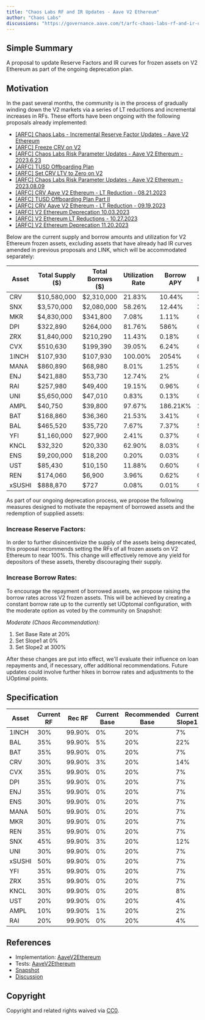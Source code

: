 ```yaml
---
title: "Chaos Labs RF and IR Updates - Aave V2 Ethereum"
author: "Chaos Labs"
discussions: "https://governance.aave.com/t/arfc-chaos-labs-rf-and-ir-updates-aave-v2-ethereum-2023-11-24/15661"
---
```


## Simple Summary

A proposal to update Reserve Factors and IR curves for frozen assets on V2 Ethereum as part of the ongoing deprecation plan.

## Motivation

In the past several months, the community is in the process of gradually winding down the V2 markets via a series of LT reductions and incremental increases in RFs. These efforts have been ongoing with the following proposals already implemented:

- [[ARFC] Chaos Labs - Incremental Reserve Factor Updates - Aave V2 Ethereum](https://governance.aave.com/t/arfc-chaos-labs-incremental-reserve-factor-updates-aave-v2-ethereum/13766)
- [[ARFC] Freeze CRV on V2](https://governance.aave.com/t/arfc-gauntlet-recommendation-on-freezing-crv-for-aave-v2-ethereum/14428)
- [[ARFC] Chaos Labs Risk Parameter Updates - Aave V2 Ethereum - 2023.6.23](https://governance.aave.com/t/arfc-chaos-labs-risk-parameter-updates-aave-v2-ethereum-2023-6-23/13789)
- [[ARFC] TUSD Offboarding Plan](https://governance.aave.com/t/arfc-tusd-offboarding-plan/14008)
- [[ARFC] Set CRV LTV to Zero on V2](https://governance.aave.com/t/post-vyper-exploit-crv-market-update-and-recommendations/14214/4)
- [[ARFC] Chaos Labs Risk Parameter Updates - Aave V2 Ethereum - 2023.08.09](https://governance.aave.com/t/arfc-chaos-labs-risk-parameter-updates-aave-v2-ethereum-2023-08-09/14404)
- [[ARFC] CRV Aave V2 Ethereum - LT Reduction - 08.21.2023](https://governance.aave.com/t/arfc-crv-aave-v2-ethereum-lt-reduction-08-21-2023/14589/7)
- [[ARFC] TUSD Offboarding Plan Part II](https://governance.aave.com/t/arfc-tusd-offboarding-plan-part-ii/14863)
- [[ARFC] CRV Aave V2 Ethereum - LT Reduction - 09.19.2023](https://governance.aave.com/t/arfc-crv-aave-v2-ethereum-lt-reduction-09-19-2023/14890/4)
- [[ARFC] V2 Ethereum Deprecation 10.03.2023](https://governance.aave.com/t/arfc-v2-ethereum-deprecation-10-03-2023/15040/7)
- [[ARFC] V2 Ethereum LT Reductions - 10.27.2023](https://governance.aave.com/t/arfc-v2-ethereum-lt-reductions-10-27-2023/15249/6)
- [[ARFC] V2 Ethereum Deprecation 11.20.2023](https://governance.aave.com/t/arfc-v2-ethereum-deprecation-11-20-2023/15628/3)

Below are the current supply and borrow amounts and utilization for V2 Ethereum frozen assets, excluding assets that have already had IR curves amended in previous proposals and LINK, which will be accommodated separately:

| Asset  | Total Supply ($) | Total Borrows ($) | Utilization Rate | Borrow APY | Base | Uoptimal | Slope1 | Slope2 |
| ------ | ---------------- | ----------------- | ---------------- | ---------- | ---- | -------- | ------ | ------ |
| CRV    | $10,580,000      | $2,310,000        | 21.83%           | 10.44%     | 3%   | 45%      | 17%    | 300%   |
| SNX    | $3,570,000       | $2,080,000        | 58.26%           | 12.44%     | 3%   | 80%      | 15%    | 100%   |
| MKR    | $4,830,000       | $341,800          | 7.08%            | 1.11%      | 0%   | 45%      | 7%     | 300%   |
| DPI    | $322,890         | $264,000          | 81.76%           | 586%       | 0%   | 50%      | 7%     | 300%   |
| ZRX    | $1,840,000       | $210,290          | 11.43%           | 0.18%      | 0%   | 45%      | 7%     | 300%   |
| CVX    | $510,630         | $199,390          | 39.05%           | 6.24%      | 0%   | 45%      | 7%     | 300%   |
| 1INCH  | $107,930         | $107,930          | 100.00%          | 2054%      | 0%   | 45%      | 7%     | 300%   |
| MANA   | $860,890         | $68,980           | 8.01%            | 1.25%      | 0%   | 45%      | 7%     | 300%   |
| ENJ    | $421,880         | $53,730           | 12.74%           | 2%         | 0%   | 45%      | 7%     | 300%   |
| RAI    | $257,980         | $49,400           | 19.15%           | 0.96%      | 0%   | 80%      | 4%     | 75%    |
| UNI    | $5,650,000       | $47,010           | 0.83%            | 0.13%      | 0%   | 45%      | 7%     | 300%   |
| AMPL   | $40,750          | $39,800           | 97.67%           | 186.21K%   | 1%   | 80%      | 3%     | 750%   |
| BAT    | $168,860         | $36,360           | 21.53%           | 3.41%      | 0%   | 45%      | 7%     | 300%   |
| BAL    | $465,520         | $35,720           | 7.67%            | 7.37%      | 5%   | 80%      | 27%    | 150%   |
| YFI    | $1,160,000       | $27,900           | 2.41%            | 0.37%      | 0%   | 45%      | 7%     | 300%   |
| KNCL   | $32,320          | $20,330           | 62.90%           | 8.03%      | 0%   | 65%      | 8%     | 300%   |
| ENS    | $9,200,000       | $18,200           | 0.20%            | 0.03%      | 0%   | 45%      | 7%     | 300%   |
| UST    | $85,430          | $10,150           | 11.88%           | 0.60%      | 0%   | 45%      | 7%     | 300%   |
| REN    | $174,060         | $6,900            | 3.96%            | 0.62%      | 0%   | 45%      | 7%     | 300%   |
| xSUSHI | $888,870         | $727              | 0.08%            | 0.01%      | 0%   | 45%      | 7%     | 300%   |

As part of our ongoing deprecation process, we propose the following measures designed to motivate the repayment of borrowed assets and the redemption of supplied assets:

### Increase Reserve Factors:

In order to further disincentivize the supply of the assets being deprecated, this proposal recommends setting the RFs of all frozen assets on V2 Ethereum to near 100%. This change will effectively remove any yield for depositors of these assets, thereby discouraging their supply.

### Increase Borrow Rates:

To encourage the repayment of borrowed assets, we propose raising the borrow rates across V2 frozen assets. This will be achieved by creating a constant borrow rate up to the currently set UOptomal configuration, with the moderate option as voted by the community on Snapshot:

_Moderate (Chaos Recommendation):_

1. Set Base Rate at 20%
2. Set Slope1 at 0%
3. Set Slope2 at 300%

After these changes are put into effect, we'll evaluate their influence on loan repayments and, if necessary, offer additional recommendations. Future updates could involve further hikes in borrow rates and adjustments to the UOptimal points.

## Specification

| Asset  | Current RF | Rec RF | Current Base | Recommended Base | Current Slope1 | Recommended Slope1 | Current Slope2 | Recommended Slope2 |
| ------ | ---------- | ------ | ------------ | ---------------- | -------------- | ------------------ | -------------- | ------------------ |
| 1INCH  | 30%        | 99.90% | 0%           | 20%              | 7%             | 0%                 | 300%           | 300%               |
| BAL    | 35%        | 99.90% | 5%           | 20%              | 22%            | 0%                 | 150%           | 300%               |
| BAT    | 35%        | 99.90% | 0%           | 20%              | 7%             | 0%                 | 300%           | 300%               |
| CRV    | 30%        | 99.90% | 3%           | 20%              | 14%            | 0%                 | 300%           | 300%               |
| CVX    | 35%        | 99.90% | 0%           | 20%              | 7%             | 0%                 | 300%           | 300%               |
| DPI    | 35%        | 99.90% | 0%           | 20%              | 7%             | 0%                 | 300%           | 300%               |
| ENJ    | 35%        | 99.90% | 0%           | 20%              | 7%             | 0%                 | 300%           | 300%               |
| ENS    | 30%        | 99.90% | 0%           | 20%              | 7%             | 0%                 | 300%           | 300%               |
| MANA   | 50%        | 99.90% | 0%           | 20%              | 7%             | 0%                 | 300%           | 300%               |
| MKR    | 30%        | 99.90% | 0%           | 20%              | 7%             | 0%                 | 300%           | 300%               |
| REN    | 35%        | 99.90% | 0%           | 20%              | 7%             | 0%                 | 300%           | 300%               |
| SNX    | 45%        | 99.90% | 3%           | 20%              | 12%            | 0%                 | 100%           | 300%               |
| UNI    | 30%        | 99.90% | 0%           | 20%              | 7%             | 0%                 | 300%           | 300%               |
| xSUSHI | 50%        | 99.90% | 0%           | 20%              | 7%             | 0%                 | 300%           | 300%               |
| YFI    | 35%        | 99.90% | 0%           | 20%              | 7%             | 0%                 | 300%           | 300%               |
| ZRX    | 35%        | 99.90% | 0%           | 20%              | 7%             | 0%                 | 300%           | 300%               |
| KNCL   | 30%        | 99.90% | 0%           | 20%              | 8%             | 0%                 | 300%           | 300%               |
| UST    | 20%        | 99.90% | 0%           | 20%              | 4%             | 0%                 | 300%           | 300%               |
| AMPL   | 10%        | 99.90% | 1%           | 20%              | 2%             | 0%                 | 750%           | 300%               |
| RAI    | 20%        | 99.90% | 0%           | 20%              | 4%             | 0%                 | 75%            | 300%               |

## References

- Implementation: [AaveV2Ethereum](https://github.com/bgd-labs/aave-proposals-v3/blob/7eb98c40aac60abb6c760e596c8027a69bac93b2/src/20231203_AaveV2Ethereum_ChaosLabsRFAndIRUpdatesAaveV2Ethereum/AaveV2Ethereum_ChaosLabsRFAndIRUpdatesAaveV2Ethereum_20231203.sol)
- Tests: [AaveV2Ethereum](https://github.com/bgd-labs/aave-proposals-v3/blob/7eb98c40aac60abb6c760e596c8027a69bac93b2/src/20231203_AaveV2Ethereum_ChaosLabsRFAndIRUpdatesAaveV2Ethereum/AaveV2Ethereum_ChaosLabsRFAndIRUpdatesAaveV2Ethereum_20231203.t.sol)
- [Snapshot](https://snapshot.org/#/aave.eth/proposal/0xbdd7c43d6e435c6c1ed08183f9e2e78f66a24436f45d48f04b85487a2f96e387)
- [Discussion](https://governance.aave.com/t/arfc-chaos-labs-rf-and-ir-updates-aave-v2-ethereum-2023-11-24/15661)

## Copyright

Copyright and related rights waived via [CC0](https://creativecommons.org/publicdomain/zero/1.0/).
